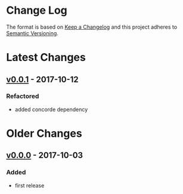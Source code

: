 Change Log
==========

The format is based on [Keep a Changelog] and this project adheres to
[Semantic Versioning].

Latest Changes
==============

[v0.0.1] - 2017-10-12
---------------------

### Refactored

-   added concorde dependency

Older Changes
=============

[v0.0.0] - 2017-10-03
---------------------

### Added

-   first release

  [Keep a Changelog]: http://keepachangelog.com/
  [Semantic Versioning]: http://semver.org/
  [v0.0.1]: https://github.com/binaryphile/jiff-core/compare/v0.0.0...v0.0.1
  [concorde]: https://github.com/binaryphile/concorde
  [v0.0.0]: https://github.com/binaryphile/jiff-core/tree/v0.0.0
